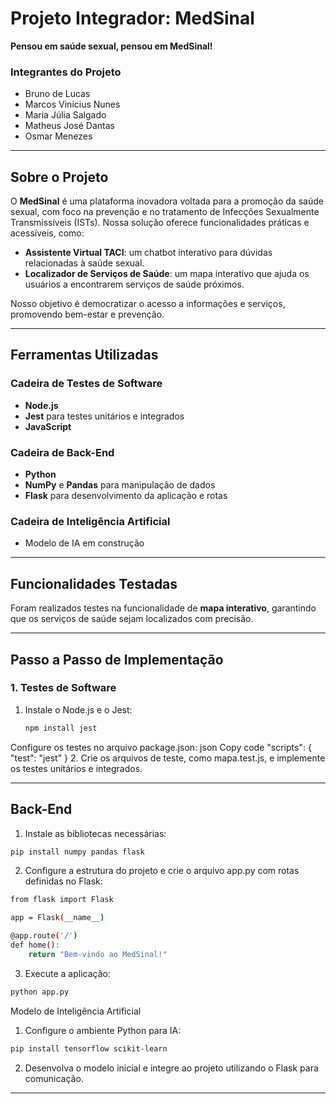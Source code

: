 # Projeto Integrador: MedSinal
**Pensou em saúde sexual, pensou em MedSinal!**  
### Integrantes do Projeto
- Bruno de Lucas  
- Marcos Vinícius Nunes  
- Maria Júlia Salgado  
- Matheus José Dantas  
- Osmar Menezes

---

## Sobre o Projeto

O **MedSinal** é uma plataforma inovadora voltada para a promoção da saúde sexual, com foco na prevenção e no tratamento de Infecções Sexualmente Transmissíveis (ISTs). Nossa solução oferece funcionalidades práticas e acessíveis, como:

- **Assistente Virtual TACI**: um chatbot interativo para dúvidas relacionadas à saúde sexual.  
- **Localizador de Serviços de Saúde**: um mapa interativo que ajuda os usuários a encontrarem serviços de saúde próximos.  

Nosso objetivo é democratizar o acesso a informações e serviços, promovendo bem-estar e prevenção.

---

## Ferramentas Utilizadas

### **Cadeira de Testes de Software**  
- **Node.js**  
- **Jest** para testes unitários e integrados  
- **JavaScript**  

### **Cadeira de Back-End**  
- **Python**  
- **NumPy** e **Pandas** para manipulação de dados  
- **Flask** para desenvolvimento da aplicação e rotas  

### **Cadeira de Inteligência Artificial**  
- Modelo de IA em construção  

---

## Funcionalidades Testadas

Foram realizados testes na funcionalidade de **mapa interativo**, garantindo que os serviços de saúde sejam localizados com precisão.

---

## Passo a Passo de Implementação

### **1. Testes de Software**
1. Instale o Node.js e o Jest:
   ```bash
   npm install jest
Configure os testes no arquivo package.json:
json
Copy code
"scripts": {
    "test": "jest"
}
2. Crie os arquivos de teste, como mapa.test.js, e implemente os testes unitários e integrados.

---

## Back-End
1. Instale as bibliotecas necessárias:

```bash
pip install numpy pandas flask
```

2. Configure a estrutura do projeto e crie o arquivo app.py com rotas definidas no Flask:
```bash
from flask import Flask

app = Flask(__name__)

@app.route('/')
def home():
    return "Bem-vindo ao MedSinal!"
```

3. Execute a aplicação:

```bash
python app.py
```
Modelo de Inteligência Artificial
1. Configure o ambiente Python para IA:
```bash
pip install tensorflow scikit-learn
```
2. Desenvolva o modelo inicial e integre ao projeto utilizando o Flask para comunicação.

---



